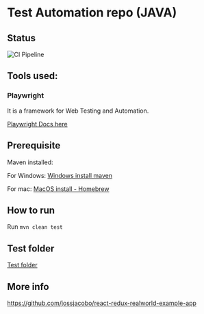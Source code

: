 # Test Automation repo (JAVA)

## Status 
![CI Pipeline](https://github.com/mayank1004/github/workflows/maven.yml/badge.svg)

## Tools used:
### Playwright
It is a framework for Web Testing and Automation.

[Playwright Docs here](https://playwright.dev/java/docs/intro)

## Prerequisite
Maven installed:  

For Windows: [Windows install maven](https://maven.apache.org/install.html)

For mac: [MacOS install - Homebrew](https://formulae.brew.sh/formula/maven)

## How to run
Run `mvn clean test`

## Test folder
[Test folder](./src/test/java/conduitTests)

## More info
https://github.com/jossjacobo/react-redux-realworld-example-app

